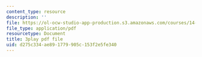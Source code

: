 ```yaml
---
content_type: resource
description: ''
file: https://ol-ocw-studio-app-production.s3.amazonaws.com/courses/14-13-psychology-and-economics-spring-2020/d275c334ae891779905c153f2e5fe340_j9Zeole0bYg.pdf
file_type: application/pdf
resourcetype: Document
title: 3play pdf file
uid: d275c334-ae89-1779-905c-153f2e5fe340
---
```

